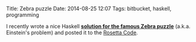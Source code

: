 Title: Zebra puzzle
Date: 2014-08-25 12:07
Tags: bitbucket, haskell, programming

I recently wrote a nice Haskell
**[solution for the famous Zebra puzzle](https://bitbucket.org/cblp/teaching/src/default/examples/einstein/Einstein.hs)**
(a.k.a. Einstein's problem)
and posted it to the
[Rosetta Code](http://rosettacode.org/wiki/Zebra_puzzle#LP-like_version).
